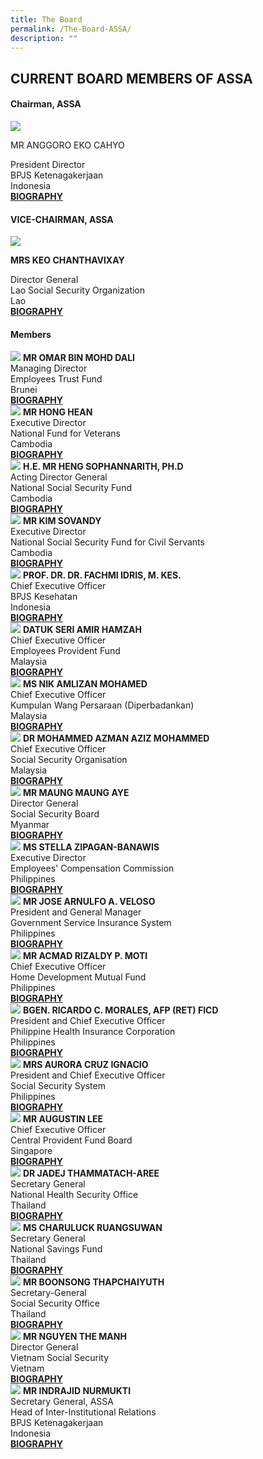 ```yaml
---
title: The Board
permalink: /The-Board-ASSA/
description: ""
---
```

## CURRENT BOARD MEMBERS OF ASSA

<style>
	.col .is-4 img, .col .is-6 img {
	 width:auto; height:200px; object-fit:cover;
	}
</style>

#### Chairman, ASSA
<div class="row">
	<div class="col is-4">
		<img src="/images/Board/ANGGORO%20EKO%20CAHYO.jpg" />
	</div>
	<div class="col is-8 has-text-centered">
		<p >MR ANGGORO EKO CAHYO</p>
						President Director <br/>
						BPJS Ketenagakerjaan<br/>
						Indonesia <br/>
		<a href="/files/Biography/Anggoro%20Eko%20Cahyo.pdf" target="_blank">
			<strong>BIOGRAPHY</strong>
		</a>
	</div>
</div>

#### VICE-CHAIRMAN, ASSA

<div class="row">
	<div class="col is-4">
		<img src="/images/Board/KEO CHANTHAVIXAY.jpg" />
	</div>
	<div class="col is-8 has-text-centered">
		<p ><strong>MRS KEO CHANTHAVIXAY</strong> </p>
						Director General <br/>
Lao Social Security Organization <br/>
Lao <br />
		<a href="/files/Biography/Keo Chanthavixay.pdf" target="_blank">
			<strong>BIOGRAPHY</strong>
		</a>
	</div>
</div>

#### Members 
<div class="row has-text-centered">
	<div class="col is-6">
		<div class="row">
			<div class="col">
				<img src="/images/Board/MR OMAR BIN MOHD DALI.jpg" />
				<strong>MR OMAR BIN MOHD DALI</strong> <br/>
				Managing Director <br/>
				Employees Trust Fund<br/>
				Brunei<br/>
				<a href="/files/Biography/MR OMAR BIN MOHD DALI.pdf" target="_blank">
					<strong>BIOGRAPHY</strong>
				</a>
			</div>
		</div>
	</div>
	<div class="col is-6">
		<div class="row">
			<div class="col">
				<img src="/images/Board/MR HONG HEAN.jpg" />
				<strong>MR HONG HEAN</strong> <br/>
				Executive Director <br/>
				National Fund for Veterans<br/>
				Cambodia<br/>
				<a href="/files/Biography/MR HONG HEAN.pdf" target="_blank">
					<strong>BIOGRAPHY</strong>
				</a>
			</div>
		</div>
	</div>
</div>
<div class="row has-text-centered">
	<div class="col is-6">
		<div class="row">
			<div class="col">
				<img src="/images/Board/HENG SOPHANNARITH.jpg" />
				<strong>H.E. MR HENG SOPHANNARITH, PH.D</strong> <br/>
				Acting Director General <br/>
				National Social Security Fund <br/>
				Cambodia<br/>
				<a href="/files/Biography/HENG SOPHANNARITH.pdf" target="_blank">
					<strong>BIOGRAPHY</strong>
				</a>
			</div>
		</div>
	</div>
	<div class="col is-6">
		<div class="row">
			<div class="col">
				<img src="/images/Board/KIM SOVANDY.jpg" />
				<strong>MR KIM SOVANDY</strong> <br/>
				Executive Director <br/>
				National Social Security Fund for Civil Servants<br/>
				Cambodia<br/>
				<a href="/files/Biography/KIM SOVANDY.pdf" target="_blank">
					<strong>BIOGRAPHY</strong>
				</a>
			</div>
		</div>
	</div>
</div>
<div class="row has-text-centered">
	<div class="col is-6">
		<div class="row">
			<div class="col">
				<img src="/images/Board/FACHMI IDRIS.jpg" />
				<strong>PROF. DR. DR. FACHMI IDRIS, M. KES.</strong> <br/>
				Chief Executive Officer <br/>
				BPJS Kesehatan<br/>
				Indonesia<br/>
				<a href="/files/Biography/FACHMI IDRIS.pdf" target="_blank">
					<strong>BIOGRAPHY</strong>
				</a>
			</div>
		</div>
	</div>
	<div class="col is-6">
		<div class="row">
			<div class="col">
				<img src="/images/Board/AMIR HAMZAH.jpg" />
				<strong>DATUK SERI AMIR HAMZAH</strong> <br/>
				Chief Executive Officer <br/>
				Employees Provident Fund <br/>
				Malaysia<br/>
				<a href="/files/Biography/AMIR HAMZAH.pdf" target="_blank">
					<strong>BIOGRAPHY</strong>
				</a>
			</div>
		</div>
	</div>
</div>
<div class="row has-text-centered">
	<div class="col is-6">
		<div class="row">
			<div class="col">
				<img src="/images/Board/NIK AMLIZAN MOHAMED.jpg" />
				<strong>MS NIK AMLIZAN MOHAMED
				</strong> <br/>
				Chief Executive Officer<br/>
				Kumpulan Wang Persaraan (Diperbadankan) <br/>
				Malaysia
				<br/>
				<a href="/files/Biography/NIK AMLIZAN MOHAMED.pdf" target="_blank">
					<strong>BIOGRAPHY</strong>
				</a>
			</div>
		</div>
	</div>
	<div class="col is-6">
		<div class="row">
			<div class="col">
				<img src="/images/Board/AZMAN AZIZ.jpg" />
				<strong>DR MOHAMMED AZMAN AZIZ MOHAMMED</strong> <br/>
				Chief Executive Officer <br/>
				Social Security Organisation<br/>
				Malaysia <br/>
				<a href="/files/Biography/AZMAN AZIZ.pdf" target="_blank">
					<strong>BIOGRAPHY</strong>
				</a>
			</div>
		</div>
	</div>
</div>
<div class="row has-text-centered">
	<div class="col is-6">
		<div class="row">
			<div class="col">
				<img src="/images/Board/MAUNG MAUNG AYE.jpg" />
				<strong>MR MAUNG MAUNG AYE</strong> <br/>
				Director General <br/>
				Social Security Board <br/>
				Myanmar <br/>
				<a href="/files/Biography/MAUNG MAUNG AYE.pdf" target="_blank">
					<strong>BIOGRAPHY</strong>
				</a>
			</div>
		</div>
	</div>
	<div class="col is-6">
		<div class="row">
			<div class="col">
				<img src="/images/Board/STELLA ZIPAGAN-BANAWIS.jpg" />
				<strong>MS STELLA ZIPAGAN-BANAWIS</strong> <br/>
				Executive Director <br/>
				Employees' Compensation Commission <br/>
				Philippines<br/>
				<a href="/files/Biography/STELLA ZIPAGAN-BANAWIS.pdf" target="_blank">
					<strong>BIOGRAPHY</strong>
				</a>
			</div>
		</div>
	</div>
</div>
<div class="row has-text-centered">
	<div class="col is-6">
		<div class="row">
			<div class="col">
				<img src="/images/Board/Jose Arnulfo A Veloso.jpg" />
				<strong>MR JOSE ARNULFO A. VELOSO</strong> <br/>
				President and General Manager <br/>
				Government Service Insurance System <br/>
				Philippines <br/>
				<a href="/files/Biography/Jose Arnulfo A Veloso.pdf" target="_blank">
					<strong>BIOGRAPHY</strong>
				</a>
			</div>
		</div>
	</div>
	<div class="col is-6">
		<div class="row">
			<div class="col">
				<img src="/images/Board/ACMAD RIZALDY.jpg" />
				<strong>MR ACMAD RIZALDY P. MOTI</strong> <br/>
				Chief Executive Officer <br/>
				Home Development Mutual Fund <br/>
				Philippines <br/>
				<a href="/files/Biography/ACMAD RIZALDY.pdf" target="_blank">
					<strong>BIOGRAPHY</strong>
				</a>
			</div>
		</div>
	</div>
</div>
<div class="row has-text-centered">
	<div class="col is-6">
		<div class="row">
			<div class="col">
				<img src="/images/Board/RICARDO C MORALES.jpg" />
				<strong>BGEN. RICARDO C. MORALES, AFP (RET) FICD</strong> <br/>
				President and Chief Executive Officer <br/>
				Philippine Health Insurance Corporation <br/>
				Philippines<br/>
				<a href="/files/Biography/RICARDO C MORALES.pdf" target="_blank">
					<strong>BIOGRAPHY</strong>
				</a>
			</div>
		</div>
	</div>
	<div class="col is-6">
		<div class="row">
			<div class="col">
				<img src="/images/Board/AURORA CRUZ IGNACIO.jpg" />
				<strong>MRS AURORA CRUZ IGNACIO
				</strong> <br/>
				President and Chief Executive Officer<br/>
				Social Security System<br/>
				Philippines
				<br/>
				<a href="/files/Biography/AURORA CRUZ IGNACIO.pdf" target="_blank">
					<strong>BIOGRAPHY</strong>
				</a>
			</div>
		</div>
	</div>
</div>
<div class="row has-text-centered">
	<div class="col is-6">
		<div class="row">
			<div class="col">
				<img src="/images/Board/Augustin Lee.png" />
				<strong>MR AUGUSTIN LEE</strong> <br/>
				Chief Executive Officer <br/>
				Central Provident Fund Board <br/>
				Singapore <br/>
				<a href="/files/Biography/AUGUSTIN LEE.pdf" target="_blank">
					<strong>BIOGRAPHY</strong>
				</a>
			</div>
		</div>
	</div>
	<div class="col is-6">
		<div class="row">
			<div class="col">
				<img src="/images/Board/JADEJ THAMMATACH-AREE.jpg" />
				<strong>DR JADEJ THAMMATACH-AREE
				</strong> <br/>
				Secretary General<br/>
				National Health Security Office<br/>
				Thailand
				<br/>
				<a href="/files/Biography/JADEJ THAMMATACH-AREE.pdf" target="_blank">
					<strong>BIOGRAPHY</strong>
				</a>
			</div>
		</div>
	</div>
</div>
<div class="row has-text-centered">
	<div class="col is-6">
		<div class="row">
			<div class="col">
				<img src="/images/Board/CHARULUCK RUANGSUWAN.jpg" />
				<strong>MS CHARULUCK RUANGSUWAN</strong> <br/>
				Secretary General <br/>
				National Savings Fund <br/>
				Thailand <br/>
				<a href="/files/Biography/CHARULUCK RUANGSUWAN.pdf" target="_blank">
					<strong>BIOGRAPHY</strong>
				</a>
			</div>
		</div>
	</div>
	<div class="col is-6">
		<div class="row">
			<div class="col">
				<img src="/images/Board/BOONSONG THAPCHAIYUTH.jpg" />
				<strong>MR BOONSONG THAPCHAIYUTH</strong> <br/>
				Secretary-General<br/>
				Social Security Office<br/>
				Thailand<br/>
				<a href="/files/Biography/BOONSONG THAPCHAIYUTH.pdf" target="_blank">
					<strong>BIOGRAPHY</strong>
				</a>
			</div>
		</div>
	</div>
</div>
<div class="row has-text-centered">
	<div class="col is-6">
		<div class="row">
			<div class="col">
				<img src="/images/Board/NGUYEN THE MANH.jpg" />
				<strong>MR NGUYEN THE MANH
				</strong> <br/>
				Director General<br/>
				Vietnam Social Security<br/>
				Vietnam
				<br/>
				<a href="/files/Biography/NGUYEN THE MANH.pdf" target="_blank">
					<strong>BIOGRAPHY</strong>
				</a>
			</div>
		</div>
	</div>
	<div class="col is-6">
		<div class="row">
			<div class="col">
				<img src="/images/Board/INDRAJID NURMUKTI.jpg" />
				<strong>MR INDRAJID NURMUKTI</strong> <br/>
				Secretary General, ASSA<br/>
				Head of Inter-Institutional Relations <br/>
				BPJS Ketenagakerjaan <br/>
				Indonesia <br/>
				<a href="/files/Biography/INDRAJID NURMUKTI.pdf" target="_blank">
					<strong>BIOGRAPHY</strong>
				</a>
			</div>
		</div>
	</div>
</div>